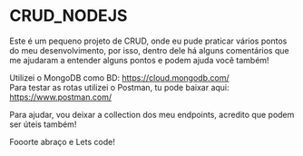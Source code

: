 # CRUD_NODEJS

Este é um pequeno projeto de CRUD, onde eu pude praticar vários pontos do meu desenvolvimento, por isso, dentro dele há alguns comentários que me ajudaram a entender alguns pontos e podem ajuda você também!

Utilizei o MongoDB como BD: https://cloud.mongodb.com/ <br>
Para testar as rotas utilizei o Postman, tu pode baixar aqui: https://www.postman.com/


Para ajudar, vou deixar a collection dos meu endpoints, acredito que podem ser úteis também!


Fooorte abraço e Lets code!

